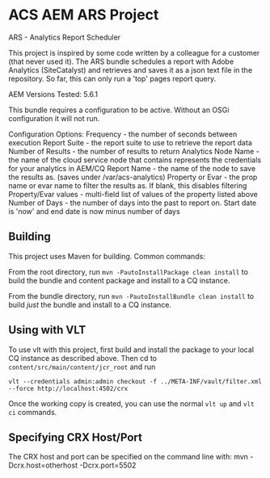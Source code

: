 ACS AEM ARS Project
========
ARS - Analytics Report Scheduler

This project is inspired by some code written by a colleague for a customer (that never used it). The ARS bundle schedules
a report with Adobe Analytics (SiteCatalyst) and retrieves and saves it as a json text file in the repository. So far,
this can only run a 'top' pages report query.

AEM Versions Tested:
5.6.1

This bundle requires a configuration to be active. Without an OSGi configuration it will not run.

Configuration Options:
Frequency - the number of seconds between execution
Report Suite - the report suite to use to retrieve the report data
Number of Results - the number of results to return
Analytics Node Name - the name of the cloud service node that contains represents the credentials for your analytics in AEM/CQ
Report Name - the name of the node to save the results as. (saves under /var/acs-analytics)
Property or Evar - the prop name or evar name to filter the results as. If blank, this disables filtering
Property/Evar values - multi-field list of values of the property listed above
Number of Days - the number of days into the past to report on. Start date is 'now' and end date is now minus number of days

Building
--------

This project uses Maven for building. Common commands:

From the root directory, run ``mvn -PautoInstallPackage clean install`` to build the bundle and content package and install to a CQ instance.

From the bundle directory, run ``mvn -PautoInstallBundle clean install`` to build *just* the bundle and install to a CQ instance.

Using with VLT
--------------

To use vlt with this project, first build and install the package to your local CQ instance as described above. Then cd to `content/src/main/content/jcr_root` and run

    vlt --credentials admin:admin checkout -f ../META-INF/vault/filter.xml --force http://localhost:4502/crx

Once the working copy is created, you can use the normal ``vlt up`` and ``vlt ci`` commands.

Specifying CRX Host/Port
------------------------

The CRX host and port can be specified on the command line with:
mvn -Dcrx.host=otherhost -Dcrx.port=5502 <goals>



